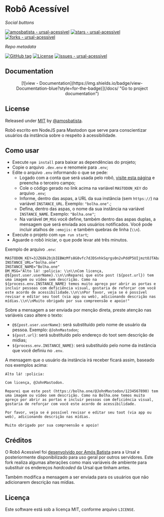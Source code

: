 # Robô Acessível

_Social buttons_

[![amosbatista - ursal-acessivel](https://img.shields.io/static/v1?label=amosbatista&message=ursal-acessivel&color=red&logo=github)](https://github.com/amosbatista/ursal-acessivel "Go to GitHub repo")
[![stars - ursal-acessivel](https://img.shields.io/github/stars/amosbatista/ursal-acessivel?style=social)](https://github.com/amosbatista/ursal-acessivel)
[![forks - ursal-acessivel](https://img.shields.io/github/forks/amosbatista/ursal-acessivel?style=social)](https://github.com/amosbatista/ursal-acessivel)


_Repo metadata_

[![GitHub tag](https://img.shields.io/github/tag/amosbatista/ursal-acessivel?include_prereleases=&sort=semver&color=red)](https://github.com/amosbatista/ursal-acessivel/releases/)
[![License](https://img.shields.io/badge/License-MIT-red)](#license)
[![issues - ursal-acessivel](https://img.shields.io/github/issues/amosbatista/ursal-acessivel)](https://github.com/amosbatista/ursal-acessivel/issues)

## Documentation

<div align="center">
[![view - Documentation](https://img.shields.io/badge/view-Documentation-blue?style=for-the-badge)](/docs/ "Go to project documentation")
</div>

## License
Released under [MIT](/LICENSE) by [@amosbatista](https://github.com/amosbatista).

Robô escrito em NodeJS para Mastodon que serve para conscientizar usuários da instância sobre o respeito à acessibilidade.
## Como usar

- Execute `npm install` para baixar as dependências do projeto;
- Copie o arquivo `.dev.env` e renomeie para `.env`;
- Edite o arquivo `.env` informando o que se pede:
    - Logado com a conta que será usada pelo robô, [visite esta página](https://token.bolha.one/?client_name=Rob%C3%B4+Acess%C3%ADvel&scopes=read+write) e preencha o terceiro campo;
    - Cole o código gerado no link acima na variável `MASTODON_KEY` do arquivo `.env`;
    - Informe, dentro das aspas, a URL da sua instância (sem `https://`) na variável `INSTANCE_URL`. Exemplo: `"bolha.one"`.;
    - Defina, dentro das aspas, o nome da sua instância na variável `INSTANCE_NAME`. Exemplo: `"Bolha.one"`;
    - Na variável `DM_MSG` você define, também dentro das aspas duplas, a mensagem que será enviada aos usuários notificados. Você pode incluir atalhos de `:emojis:` e também quebras de linha (`\\n`).
- Execute o projeto com `npm run start`;
- Aguarde o robô iniciar, o que pode levar até três minutos.

Exemplo de arquivo `.env`:

```
MASTODON_KEY=3JZ68k2bjbIEBWzMfs8G0vfc7dJDSnhkSqrgs0n2vPddP5UIjmztOJTAbaQD8YT
INSTANCE_URL="bolha.one"
INSTANCE_NAME="Bolha.one"
DM_MSG="Alto lá! :policia: \\n\\nCom licença, @${post.user.userName}.\\n\\nReparei que este post (${post.url}) tem uma imagem ou vídeo sem descrição. Como na ${process.env.INSTANCE_NAME} temos muito apreço por abrir as portas e incluir pessoas com deficiência visual, gostaria de reforçar com você este acordo de acessibilidade.\\n\\nPor favor, veja se é possível revisar e editar seu toot (via app ou web), adicionando descrição nas mídias.\\n\\nMuito obrigado por sua compreensão e apoio!"
```

Sobre a mensagem a ser enviada por menção direta, preste atenção nas variáveis caso altere o texto:

- `@${post.user.userName}`: será substituído pelo nome de usuário da pessoa. Exemplo: `@JohnMastodon`;
- `${post.url}`: será substituído pelo endereço do toot sem descrição de mídias;
- `${process.env.INSTANCE_NAME}`: será substituído pelo nome da instância que você definiu no `.env`.

A mensagem que o usuário da instância irá receber ficará assim, baseado nos exemplos acima:

```
Alto lá! :policia: 

Com licença, @JohnMastodon.

Reparei que este post (https://bolha.one/@JohnMastodon/1234567890) tem uma imagem ou vídeo sem descrição. Como na Bolha.one temos muito apreço por abrir as portas e incluir pessoas com deficiência visual, gostaria de reforçar com você este acordo de acessibilidade.

Por favor, veja se é possível revisar e editar seu toot (via app ou web), adicionando descrição nas mídias.

Muito obrigado por sua compreensão e apoio!
```

## Créditos

O Robô Acessível foi [desenvolvido por Amós Batista](https://github.com/amosbatista/ursal-acessivel/) para a Ursal e posteriormente disponibilizado para uso geral por outros servidores. Este fork realiza algumas alterações como mais variáveis de ambiente para substituir os endereços *hardcoded* da Ursal que tinham antes.

Também modifica a mensagem a ser enviada para os usuários que não adicionarem descrição nas mídias.

## Licença

Este software está sob a licença MIT, conforme arquivo `LICENSE`.

